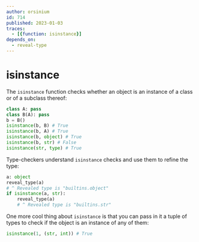 ```yaml
---
author: orsinium
id: 714
published: 2023-01-03
traces:
  - [{function: isinstance}]
depends_on:
  - reveal-type
---
```


# isinstance

The `isinstance` function checks whether an object is an instance of a class or of a subclass thereof:

```python
class A: pass
class B(A): pass
b = B()
isinstance(b, B) # True
isinstance(b, A) # True
isinstance(b, object) # True
isinstance(b, str) # False
isinstance(str, type) # True
```

Type-checkers understand `isinstance` checks and use them to refine the type:

```python
a: object
reveal_type(a)
# ^ Revealed type is "builtins.object"
if isinstance(a, str):
    reveal_type(a)
    # ^ Revealed type is "builtins.str"
```

One more cool thing about `isinstance` is that you can pass in it a tuple of types to check if the object is an instance of any of them:

```python
isinstance(1, (str, int)) # True
```

